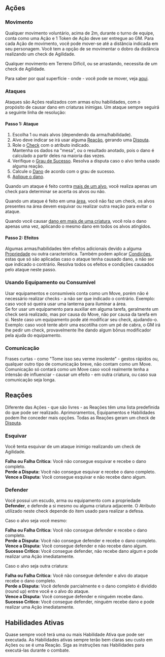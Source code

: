 
## Ações

### Movimento

Qualquer movimento voluntário, acima de 2m, durante o turno de equipe, conta como uma Ação e 1 Token de Ação deve ser entregue ao GM. Para cada Ação de movimento, você pode mover-se até a distância indicada em seu personagem. Você tem a opção de se movimentar o dobro da distância realizando um check de Agilidade.

Qualquer movimento em Terreno Difícil, ou se arrastando, necessita de um check de Agilidade.

Para saber por qual superfície - onde - você pode se mover, veja [aqui](../character/movement.md).

### Ataques

Ataques são Ações realizados com armas e/ou habilidades, com o propósito de causar dano em criaturas inimigas. Um ataque sempre seguirá a seguinte linha de resolução:

#### Passo 1: Ataque

1. Escolha 1 ou mais alvos (dependendo da arma/habilidade).
2. Alvo deve indicar se irá usar alguma [Reação](#reações), gerando uma [Disputa](../checks.md#disputa).
3. Role o [Check](../checks.md) com o atributo indicado.   
   Mantenha os dados na "mesa", ou o resultado anotado, pois o dano é calculado a partir deles na maioria das vezes.
4. Verifique o [Grau de Sucesso](../checks.md#graus-de-sucesso). Resolva a disputa caso o alvo tenha usado alguma reação.
5. Calcule o [Dano](./damage.md#calculando-dano) de acordo com o grau de sucesso.  
6. [Aplique o dano](./damage.md#aplicando-dano).

Quando um ataque é feito contra <ins>mais de um alvo</ins>, você realiza apenas um check para determinar se acerta os alvos ou não.

Quando um ataque é feito em uma <ins>área</ins>, você não faz um check, os alvos presentes na área devem esquivar ou realizar outra reação para evitar o ataque.

Quando você causar <ins>dano em mais de uma criatura</ins>, você rola o dano apenas uma vez, aplicando o mesmo dano em todos os alvos atingidos.

#### Passo 2: Efeitos

Algumas armas/habilidades têm efeitos adicionais devido a alguma [Propriedade](../character/weapons.md#propriedades-1) ou outra característica. Também podem aplicar [Condições](), estas que só são aplicadas caso o ataque tenha causado dano, a não ser que indicado o contrário. Resolva todos os efeitos e condições causados pelo ataque neste passo.

<!-- ### Ações Surpresas -->

### Usando Equipamento ou Consumível

Usar equipamentos e consumíveis conta como um Move, porém não é necessário realizar checks - a não ser que indicado o contrário. Exemplo: caso você só queira usar uma lanterna para iluminar a área.  
Se for usar um equipamento para auxiliar em alguma tarefa, geralmente um check será realizado, mas por causa do Move, não por causa da tarefa em si. Neste caso um equipamento pode até modificar seu check, ajudando-o. Exemplo: caso você tente abrir uma escotilha com um pé de cabra, o GM irá lhe pedir um check, provavelmente lhe dando algum bônus modificador pela ajuda do equipamento.

### Comunicação

Frases curtas - como "Tome isso seu verme insolente" - gestos rápidos ou, qualquer outro tipo de comunicação breve, não contam como um Move.  Comunicação só contará como um Move caso você realmente tenha a intensão de influenciar - causar um efeito - em outra criatura, ou caso sua comunicação seja longa.

## Reações

Diferente das Ações - que são livres - as Reações têm uma lista predefinida do que pode ser realizado. Aprimoramentos, Equipamentos e Habilidades podem lhe conceder mais opções. Todas as Reações geram um check de [Disputa](../checks.md#disputa).

### Esquivar

Você tenta esquivar de um ataque inimigo realizando um check de Agilidade.

**Falha ou Falha Crítica:** Você não consegue esquivar e recebe o dano completo.  
**Perde a Disputa:** Você não consegue esquivar e recebe o dano completo.  
**Vence a Disputa:** Você consegue esquivar e não recebe dano algum.

### Defender

Você possui um escudo, arma ou equipamento com a propriedade **Defender**, e defende a si mesmo ou alguma criatura adjacente. O Atributo utilizado neste check depende do item usado para realizar a defesa.

Caso o alvo seja você mesmo:

**Falha ou Falha Crítica:** Você não consegue defender e recebe o dano completo.  
**Perde a Disputa:** Você não consegue defender e recebe o dano completo.  
**Vence a Disputa:** Você consegue defender e não recebe dano algum.  
**Sucesso Crítico:** Você consegue defender, não recebe dano algum e pode realizar uma Ação imediatamente. 

Caso o alvo seja outra criatura:

**Falha ou Falha Crítica:** Você não consegue defender e alvo do ataque recebe o dano completo.   
**Perde a Disputa:** Você defende parcialmente e o dano completo é dividido (round up) entre você e o alvo do ataque.   
**Vence a Disputa:** Você consegue defender e ninguém recebe dano.  
**Sucesso Crítico:** Você consegue defender, ninguém recebe dano e pode realizar uma Ação imediatamente.  

## Habilidades Ativas

Quase sempre você terá uma ou mais Habilidade Ativa que pode ser executada. As Habilidades ativas sempre terão bem claras seu custo em Ações ou se é uma Reação. Siga as instruções nas Habilidades para executá-las durante o combate.